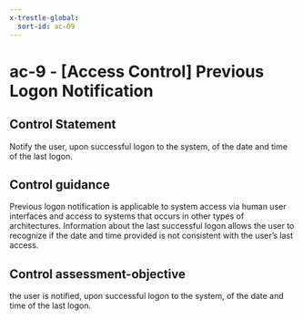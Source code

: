 ```yaml
---
x-trestle-global:
  sort-id: ac-09
---
```


# ac-9 - \[Access Control\] Previous Logon Notification

## Control Statement

Notify the user, upon successful logon to the system, of the date and time of the last logon.

## Control guidance

Previous logon notification is applicable to system access via human user interfaces and access to systems that occurs in other types of architectures. Information about the last successful logon allows the user to recognize if the date and time provided is not consistent with the user’s last access.

## Control assessment-objective

the user is notified, upon successful logon to the system, of the date and time of the last logon.
